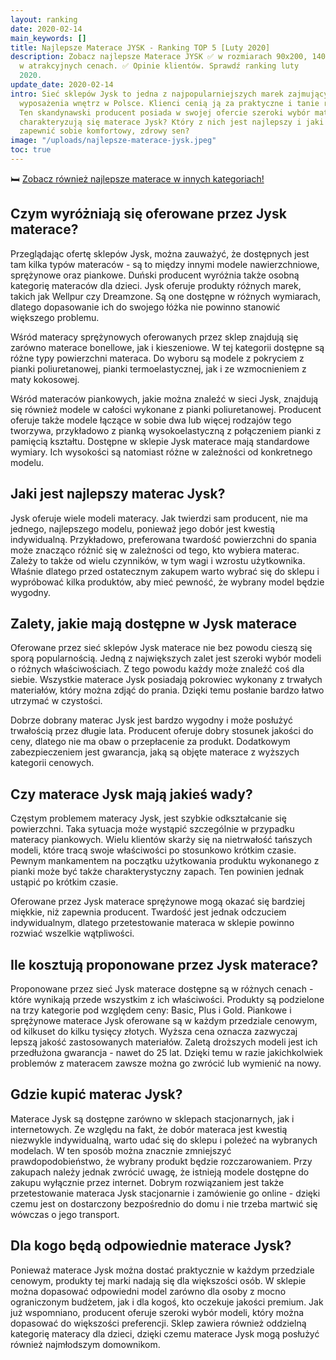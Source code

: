 ```yaml
---
layout: ranking
date: 2020-02-14
main_keywords: []
title: Najlepsze Materace JYSK - Ranking TOP 5 [Luty 2020]
description: Zobacz najlepsze Materace JYSK ✅ w rozmiarach 90x200, 140x200, 160x200
  w atrakcyjnych cenach. ✅ Opinie klientów. Sprawdź ranking luty
  2020.
update_date: 2020-02-14
intro: Sieć sklepów Jysk to jedna z najpopularniejszych marek zajmujących się elementami
  wyposażenia wnętrz w Polsce. Klienci cenią ją za praktyczne i tanie rozwiązania.
  Ten skandynawski producent posiada w swojej ofercie szeroki wybór materacy. Czym
  charakteryzują się materace Jysk? Który z nich jest najlepszy i jaki wybrać, aby
  zapewnić sobie komfortowy, zdrowy sen?
image: "/uploads/najlepsze-materace-jysk.jpeg"
toc: true
---
```

🛏️ [Zobacz również najlepsze materace w innych kategoriach!](/pl/recenzje/najlepsze-materace.html)

## Czym wyróżniają się oferowane przez Jysk materace?

Przeglądając ofertę sklepów Jysk, można zauważyć, że dostępnych jest tam kilka typów materaców - są to między innymi modele nawierzchniowe, sprężynowe oraz piankowe. Duński producent wyróżnia także osobną kategorię materaców dla dzieci. Jysk oferuje produkty różnych marek, takich jak Wellpur czy Dreamzone. Są one dostępne w różnych wymiarach, dlatego dopasowanie ich do swojego łóżka nie powinno stanowić większego problemu.

Wśród materacy sprężynowych oferowanych przez sklep znajdują się zarówno materace bonellowe, jak i kieszeniowe. W tej kategorii dostępne są różne typy powierzchni materaca. Do wyboru są modele z pokryciem z pianki poliuretanowej, pianki termoelastycznej, jak i ze wzmocnieniem z maty kokosowej.

Wśród materaców piankowych, jakie można znaleźć w sieci Jysk, znajdują się również modele w całości wykonane z pianki poliuretanowej. Producent oferuje także modele łączące w sobie dwa lub więcej rodzajów tego tworzywa, przykładowo z pianką wysokoelastyczną z połączeniem pianki z pamięcią kształtu. Dostępne w sklepie Jysk materace mają standardowe wymiary. Ich wysokości są natomiast różne w zależności od konkretnego modelu.

## Jaki jest najlepszy materac Jysk?

Jysk oferuje wiele modeli materacy. Jak twierdzi sam producent, nie ma jednego, najlepszego modelu, ponieważ jego dobór jest kwestią indywidualną. Przykładowo, preferowana twardość powierzchni do spania może znacząco różnić się w zależności od tego, kto wybiera materac. Zależy to także od wielu czynników, w tym wagi i wzrostu użytkownika. Właśnie dlatego przed ostatecznym zakupem warto wybrać się do sklepu i wypróbować kilka produktów, aby mieć pewność, że wybrany model będzie wygodny.

## Zalety, jakie mają dostępne w Jysk materace

Oferowane przez sieć sklepów Jysk materace nie bez powodu cieszą się sporą popularnością. Jedną z największych zalet jest szeroki wybór modeli o różnych właściwościach. Z tego powodu każdy może znaleźć coś dla siebie. Wszystkie materace Jysk posiadają pokrowiec wykonany z trwałych materiałów, który można zdjąć do prania. Dzięki temu posłanie bardzo łatwo utrzymać w czystości.

Dobrze dobrany materac Jysk jest bardzo wygodny i może posłużyć trwałością przez długie lata. Producent oferuje dobry stosunek jakości do ceny, dlatego nie ma obaw o przepłacenie za produkt. Dodatkowym zabezpieczeniem jest gwarancja, jaką są objęte materace z wyższych kategorii cenowych.

## Czy materace Jysk mają jakieś wady?

Częstym problemem materacy Jysk, jest szybkie odkształcanie się powierzchni. Taka sytuacja może wystąpić szczególnie w przypadku materacy piankowych. Wielu klientów skarży się na nietrwałość tańszych modeli, które tracą swoje właściwości po stosunkowo krótkim czasie. Pewnym mankamentem na początku użytkowania produktu wykonanego z pianki może być także charakterystyczny zapach. Ten powinien jednak ustąpić po krótkim czasie.

Oferowane przez Jysk materace sprężynowe mogą okazać się bardziej miękkie, niż zapewnia producent. Twardość jest jednak odczuciem indywidualnym, dlatego przetestowanie materaca w sklepie powinno rozwiać wszelkie wątpliwości.

## Ile kosztują proponowane przez Jysk materace?

Proponowane przez sieć Jysk materace dostępne są w różnych cenach - które wynikają przede wszystkim z ich właściwości. Produkty są podzielone na trzy kategorie pod względem ceny: Basic, Plus i Gold. Piankowe i sprężynowe materace Jysk oferowane są w każdym przedziale cenowym, od kilkuset do kilku tysięcy złotych. Wyższa cena oznacza zazwyczaj lepszą jakość zastosowanych materiałów. Zaletą droższych modeli jest ich przedłużona gwarancja - nawet do 25 lat. Dzięki temu w razie jakichkolwiek problemów z materacem zawsze można go zwrócić lub wymienić na nowy.

## Gdzie kupić materac Jysk?

Materace Jysk są dostępne zarówno w sklepach stacjonarnych, jak i internetowych. Ze względu na fakt, że dobór materaca jest kwestią niezwykle indywidualną, warto udać się do sklepu i poleżeć na wybranych modelach. W ten sposób można znacznie zmniejszyć prawdopodobieństwo, że wybrany produkt będzie rozczarowaniem. Przy zakupach należy jednak zwrócić uwagę, że istnieją modele dostępne do zakupu wyłącznie przez internet. Dobrym rozwiązaniem jest także przetestowanie materaca Jysk stacjonarnie i zamówienie go online - dzięki czemu jest on dostarczony bezpośrednio do domu i nie trzeba martwić się wówczas o jego transport.

## Dla kogo będą odpowiednie materace Jysk?

Ponieważ materace Jysk można dostać praktycznie w każdym przedziale cenowym, produkty tej marki nadają się dla większości osób. W sklepie można dopasować odpowiedni model zarówno dla osoby z mocno ograniczonym budżetem, jak i dla kogoś, kto oczekuje jakości premium. Jak już wspomniano, producent oferuje szeroki wybór modeli, który można dopasować do większości preferencji. Sklep zawiera również oddzielną kategorię materacy dla dzieci, dzięki czemu materace Jysk mogą posłużyć również najmłodszym domownikom.
